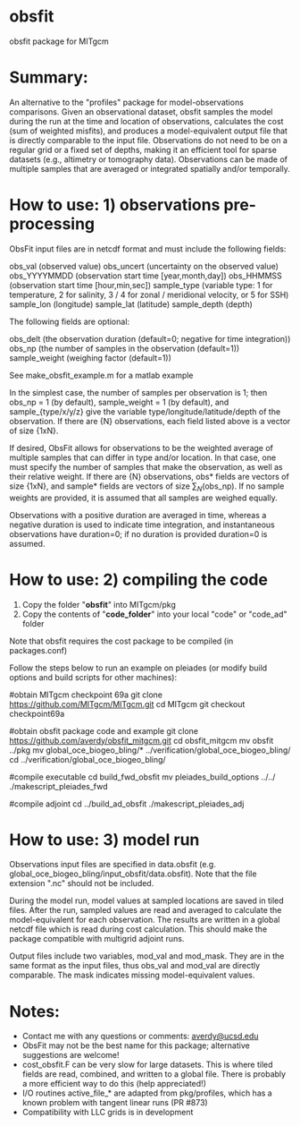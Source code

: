 # obsfit
obsfit package for MITgcm 


# Summary:
An alternative to the "profiles" package for model-observations comparisons. Given an observational dataset, obsfit samples the model during the run at the time and location of observations, calculates the cost (sum of weighted misfits), and produces a model-equivalent output file that is directly comparable to the input file. Observations do not need to be on a regular grid or a fixed set of depths, making it an efficient tool for sparse datasets (e.g., altimetry or tomography data). Observations can be made of multiple samples that are averaged or integrated spatially and/or temporally.


# How to use: 1) observations pre-processing

ObsFit input files are in netcdf format and must include the following fields:

obs_val (observed value) 
obs_uncert (uncertainty on the observed value) 
obs_YYYYMMDD (observation start time [year,month,day])
obs_HHMMSS (observation start time [hour,min,sec]) 
sample_type (variable type: 1 for temperature, 2 for salinity, 3 / 4 for zonal / meridional velocity, or 5 for SSH) 
sample_lon (longitude) 
sample_lat (latitude) 
sample_depth (depth) 

The following fields are optional: 

obs_delt (the observation duration (default=0; negative for time integration)) 
obs_np (the number of samples in the observation (default=1)) 
sample_weight (weighing factor (default=1)) 

See make_obsfit_example.m for a matlab example 

In the simplest case, the number of samples per observation is 1; then obs_np = 1 (by default), sample_weight = 1 (by default), and sample_{type/x/y/z} give the variable type/longitude/latitude/depth of the observation. If there are {N} observations, each field listed above is a vector of size {1xN}.

If desired, ObsFit allows for observations to be the weighted average of multiple samples that can differ in type and/or location. In that case, one must specify the number of samples that make the observation, as well as their relative weight. If there are {N} observations, obs* fields are vectors of size {1xN}, and sample* fields are vectors of size $`\sum_N`$(obs_np). If no sample weights are provided, it is assumed that all samples are weighed equally. 

Observations with a positive duration are averaged in time, whereas a negative duration is used to indicate time integration, and instantaneous observations have duration=0; if no duration is provided duration=0 is assumed. 
 

# How to use: 2) compiling the code

1) Copy the folder "<b>obsfit</b>" into MITgcm/pkg
2) Copy the contents of "<b>code_folder</b>" into your local "code" or "code_ad" folder

Note that obsfit requires the cost package to be compiled (in packages.conf)
 

Follow the steps below to run an example on pleiades (or modify build options and build scripts for other machines):

#obtain MITgcm checkpoint 69a
git clone https://github.com/MITgcm/MITgcm.git 
cd MITgcm 
git checkout checkpoint69a

#obtain obsfit package code and example 
git clone https://github.com/averdy/obsfit_mitgcm.git 
cd obsfit_mitgcm 
mv obsfit ../pkg 
mv global_oce_biogeo_bling/* ../verification/global_oce_biogeo_bling/
cd ../verification/global_oce_biogeo_bling/ 

#compile executable 
cd build_fwd_obsfit 
mv pleiades_build_options ../../ 
./makescript_pleiades_fwd 

#compile adjoint 
cd ../build_ad_obsfit 
./makescript_pleiades_adj


# How to use: 3) model run

Observations input files are specified in data.obsfit (e.g. global_oce_biogeo_bling/input_obsfit/data.obsfit). Note that the file extension ".nc" should not be included. 

During the model run, model values at sampled locations are saved in tiled files. After the run, sampled values are read and averaged to calculate the model-equivalent for each observation. The results are written in a global netcdf file which is read during cost calculation. This should make the package compatible with multigrid adjoint runs.

Output files include two variables, mod_val and mod_mask. They are in the same format as the input files, thus obs_val and mod_val are directly comparable. The mask indicates missing model-equivalent values. 


# Notes:

- Contact me with any questions or comments: averdy@ucsd.edu
- ObsFit may not be the best name for this package; alternative suggestions are welcome!
- cost_obsfit.F can be very slow for large datasets. This is where tiled fields are read, combined, and written to a global file. There is probably a more efficient way to do this (help appreciated!)
- I/O routines active_file_* are adapted from pkg/profiles, which has a known problem with tangent linear runs (PR #873)
- Compatibility with LLC grids is in development


